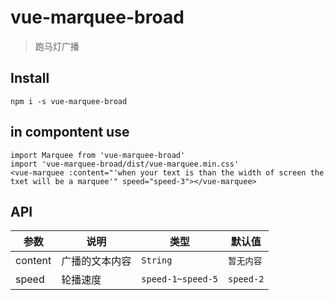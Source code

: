 # vue-marquee-broad

> 跑马灯广播
## Install

```
npm i -s vue-marquee-broad

```
## in compontent use
```
import Marquee from 'vue-marquee-broad'
import 'vue-marquee-broad/dist/vue-marquee.min.css'
<vue-marquee :content="'when your text is than the width of screen the txet will be a marquee'" speed="speed-3"></vue-marquee>
```

## API
| 参数 | 说明 | 类型 | 默认值 |
|-----------|-----------|-----------|-------------|
| content | 广播的文本内容 | `String` | `暂无内容` |
| speed | 轮播速度 | `speed-1~speed-5` | `speed-2` |



